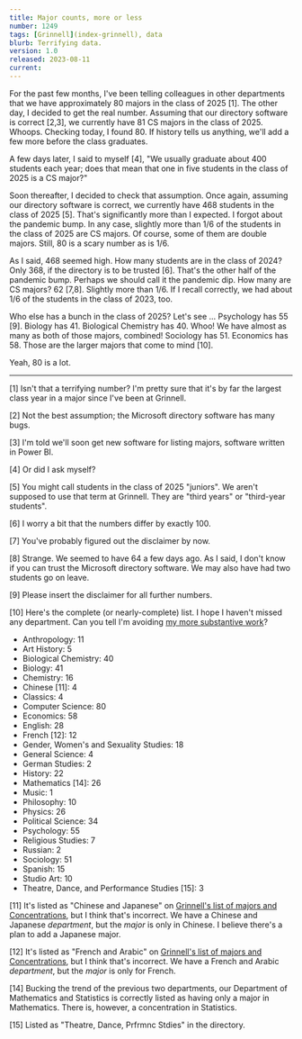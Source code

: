 ```yaml
---
title: Major counts, more or less
number: 1249
tags: [Grinnell](index-grinnell), data
blurb: Terrifying data.
version: 1.0
released: 2023-08-11
current: 
---
```

For the past few months, I've been telling colleagues in other departments that we have approximately 80 majors in the class of 2025 [1].  The other day, I decided to get the real number.  Assuming that our directory software is correct [2,3], we currently have 81 CS majors in the class of 2025.  Whoops.  Checking today, I found 80.  If history tells us anything, we'll add a few more before the class graduates.

A few days later, I said to myself [4], "We usually graduate about 400 students each year; does that mean that one in five students in the class of 2025 is a CS major?"

Soon thereafter, I decided to check that assumption.  Once again, assuming our directory software is correct, we currently have 468 students in the class of 2025 [5].  That's significantly more than I expected.  I forgot about the pandemic bump.  In any case, slightly more than 1/6 of the students in the class of 2025 are CS majors.  Of course, some of them are double majors.  Still, 80 is a scary number as is 1/6.

As I said, 468 seemed high.  How many students are in the class of 2024?  Only 368, if the directory is to be trusted [6].  That's the other half of the pandemic bump.  Perhaps we should call it the pandemic dip.  How many are CS majors?  62 [7,8].  Slightly more than 1/6.  If I recall correctly, we had about 1/6 of the students in the class of 2023, too.

Who else has a bunch in the class of 2025?  Let's see ... Psychology has 55 [9].  Biology has 41.  Biological Chemistry has 40.  Whoo!  We have almost as many as both of those majors, combined!  Sociology has 51.  Economics has 58.  Those are the larger majors that come to mind [10].

Yeah, 80 is a lot.  

---

[1] Isn't that a terrifying number?  I'm pretty sure that it's by far the largest class year in a major since I've been at Grinnell.

[2] Not the best assumption; the Microsoft directory software has many bugs.

[3] I'm told we'll soon get new software for listing majors, software written in Power BI.

[4] Or did I ask myself?

[5] You might call students in the class of 2025 "juniors".  We aren't supposed to use that term at Grinnell.  They are "third years" or "third-year students".

[6] I worry a bit that the numbers differ by exactly 100.

[7] You've probably figured out the disclaimer by now.

[8] Strange.  We seemed to have 64 a few days ago.  As I said, I don't know if you can trust the Microsoft directory software.  We may also have had two students go on leave.

[9] Please insert the disclaimer for all further numbers.

[10] Here's the complete (or nearly-complete) list.  I hope I haven't missed any department.  Can you tell I'm avoiding [my more substantive work](two-weeks-to-go-2023-08-10)?

* Anthropology: 11
* Art History: 5
* Biological Chemistry: 40
* Biology: 41
* Chemistry: 16
* Chinese [11]: 4 
* Classics: 4
* Computer Science: 80
* Economics: 58
* English: 28
* French [12]: 12
* Gender, Women's and Sexuality Studies: 18
* General Science: 4
* German Studies: 2
* History: 22
* Mathematics [14]: 26
* Music: 1
* Philosophy: 10
* Physics: 26
* Political Science: 34
* Psychology: 55
* Religious Studies: 7
* Russian: 2
* Sociology: 51 
* Spanish: 15
* Studio Art: 10
* Theatre, Dance, and Performance Studies [15]: 3

[11] It's listed as "Chinese and Japanese" on [Grinnell's list of majors and Concentrations](https://www.grinnell.edu/academics/majors-concentrations), but I think that's incorrect.  We have a Chinese and Japanese _department_, but the _major_ is only in Chinese.  I believe there's a plan to add a Japanese major.

[12] It's listed as "French and Arabic" on [Grinnell's list of majors and Concentrations](https://www.grinnell.edu/academics/majors-concentrations), but I think that's incorrect.  We have a French and Arabic _department_, but the _major_ is only for French.

[14] Bucking the trend of the previous two departments, our Department of Mathematics and Statistics is correctly listed as having only a major in Mathematics.  There is, however, a concentration in Statistics.

[15] Listed as "Theatre, Dance, Prfrmnc Stdies" in the directory.
